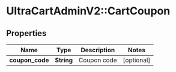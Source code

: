 # UltraCartAdminV2::CartCoupon

## Properties
Name | Type | Description | Notes
------------ | ------------- | ------------- | -------------
**coupon_code** | **String** | Coupon code | [optional] 


